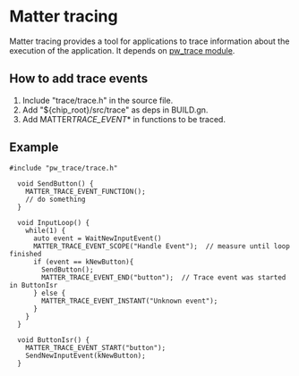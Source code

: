 # Matter tracing

Matter tracing provides a tool for applications to trace information about the
execution of the application. It depends on
[pw_trace module](https://pigweed.dev/pw_trace/).

## How to add trace events

1. Include "trace/trace.h" in the source file.
2. Add "\${chip_root}/src/trace" as deps in BUILD.gn.
3. Add MATTER*TRACE_EVENT*\* in functions to be traced.

## Example

```
#include "pw_trace/trace.h"

  void SendButton() {
    MATTER_TRACE_EVENT_FUNCTION();
    // do something
  }

  void InputLoop() {
    while(1) {
      auto event = WaitNewInputEvent()
      MATTER_TRACE_EVENT_SCOPE("Handle Event");  // measure until loop finished
      if (event == kNewButton){
        SendButton();
        MATTER_TRACE_EVENT_END("button");  // Trace event was started in ButtonIsr
      } else {
        MATTER_TRACE_EVENT_INSTANT("Unknown event");
      }
    }
  }

  void ButtonIsr() {
    MATTER_TRACE_EVENT_START("button");
    SendNewInputEvent(kNewButton);
  }
```
